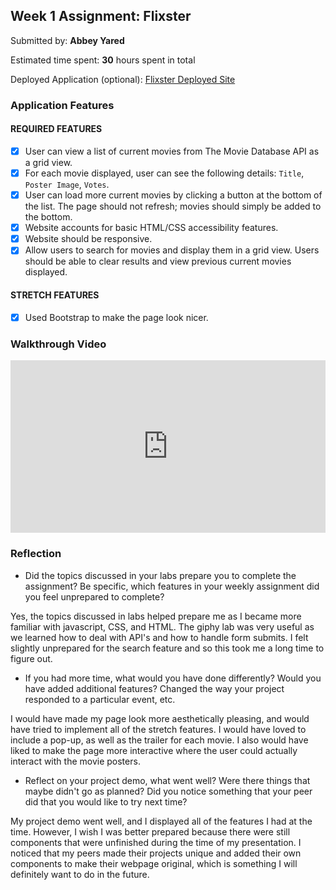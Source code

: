 
## Week 1 Assignment: Flixster

Submitted by: **Abbey Yared**

Estimated time spent: **30** hours spent in total

Deployed Application (optional): [Flixster Deployed Site](ADD_LINK_HERE)

### Application Features

#### REQUIRED FEATURES

- [x] User can view a list of current movies from The Movie Database API as a grid view.
- [x] For each movie displayed, user can see the following details: `Title`, `Poster Image`, `Votes`.
- [x] User can load more current movies by clicking a button at the bottom of the list. The page should not refresh; movies should simply be added to the bottom.
- [x] Website accounts for basic HTML/CSS accessibility features.
- [x] Website should be responsive.
- [x] Allow users to search for movies and display them in a grid view. Users should be able to clear results and view previous current movies displayed.

#### STRETCH FEATURES

- [x] Used Bootstrap to make the page look nicer.

### Walkthrough Video


<div style="position: relative; padding-bottom: 54.84375%; height: 0;"><iframe src="https://www.loom.com/embed/899d0417085c4c1c9a6e74c879620737" frameborder="0" webkitallowfullscreen mozallowfullscreen allowfullscreen style="position: absolute; top: 0; left: 0; width: 100%; height: 100%;"></iframe></div>

### Reflection

* Did the topics discussed in your labs prepare you to complete the assignment? Be specific, which features in your weekly assignment did you feel unprepared to complete?

Yes, the topics discussed in labs helped prepare me as I became more familiar with javascript, CSS, and HTML. The giphy lab was very useful as we learned how to deal with API's and how to handle form submits. I felt slightly unprepared for the search feature and so this took me a long time to figure out.

* If you had more time, what would you have done differently? Would you have added additional features? Changed the way your project responded to a particular event, etc.
  
I would have made my page look more aesthetically pleasing, and would have tried to implement all of the stretch features. I would have loved to include a pop-up, as well as the trailer for each movie. I also would have liked to make the page more interactive where the user could actually interact with the movie posters. 

* Reflect on your project demo, what went well? Were there things that maybe didn't go as planned? Did you notice something that your peer did that you would like to try next time?

My project demo went well, and I displayed all of the features I had at the time. However, I wish I was better prepared because there were still components that were unfinished during the time of my presentation. I noticed that my peers made their projects unique and added their own components to make their webpage original, which is something I will definitely want to do in the future.

